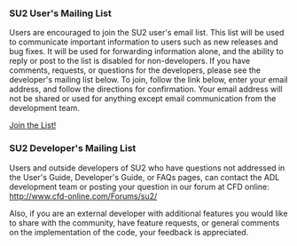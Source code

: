 ### SU2 User's Mailing List
Users are encouraged to join the SU2 user's email list. This list will be used to communicate important information to users such as new releases and bug fixes. It will be used for forwarding information alone, and the ability to reply or post to the list is disabled for non-developers. If you have comments, requests, or questions for the developers, please see the developer's mailing list below. To join, follow the link below, enter your email address, and follow the directions for confirmation. Your email address will not be shared or used for anything except email communication from the development team.

[Join the List!](https://mailman.stanford.edu/mailman/listinfo/susquared-users)

### SU2 Developer's Mailing List
Users and outside developers of SU2 who have questions not addressed in the User's Guide, Developer's Guide, or FAQs pages, can contact the ADL development team or posting your question in our forum at CFD online: http://www.cfd-online.com/Forums/su2/

Also, if you are an external developer with additional features you would like to share with the community, have feature requests, or general comments on the implementation of the code, your feedback is appreciated.